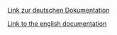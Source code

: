 [Link zur deutschen Dokumentation](https://www.symcon.de/de/service/dokumentation/modulreferenz/anwesenheitssimulation/)

[Link to the english documentation](https://www.symcon.de/en/service/documentation/module-reference/presence-simulation/)
